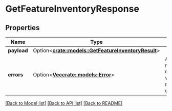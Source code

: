 # GetFeatureInventoryResponse

## Properties

Name | Type | Description | Notes
------------ | ------------- | ------------- | -------------
**payload** | Option<[**crate::models::GetFeatureInventoryResult**](GetFeatureInventoryResult.md)> |  | [optional]
**errors** | Option<[**Vec<crate::models::Error>**](Error.md)> | A list of error responses returned when a request is unsuccessful. | [optional]

[[Back to Model list]](../README.md#documentation-for-models) [[Back to API list]](../README.md#documentation-for-api-endpoints) [[Back to README]](../README.md)


